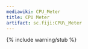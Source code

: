```yaml
---
mediawiki: CPU_Meter
title: CPU Meter
artifact: sc.fiji:CPU\_Meter
---
```


{% include warning/stub %}
